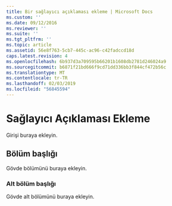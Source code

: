 ```yaml
---
title: Bir sağlayıcı açıklaması ekleme | Microsoft Docs
ms.custom: ''
ms.date: 09/12/2016
ms.reviewer: ''
ms.suite: ''
ms.tgt_pltfrm: ''
ms.topic: article
ms.assetid: 56e8f763-5cb7-445c-ac96-c42fadccd18d
caps.latest.revision: 4
ms.openlocfilehash: 6b937d3a709595b66201b1608db2781d246024a9
ms.sourcegitcommit: b6871f21bd666f9cd71dd336bb3f844cf472b56c
ms.translationtype: MT
ms.contentlocale: tr-TR
ms.lasthandoff: 02/03/2019
ms.locfileid: "56845594"
---
```

# <a name="how-to-add-a-provider-description"></a>Sağlayıcı Açıklaması Ekleme

Girişi buraya ekleyin.

## <a name="section-heading"></a>Bölüm başlığı

Gövde bölümünü buraya ekleyin.

### <a name="subsection-heading"></a>Alt bölüm başlığı

Gövde alt bölümünü buraya ekleyin.
